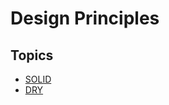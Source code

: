 # Design Principles

## Topics

- [SOLID](solid-principles/index.md)
- [DRY](dry-principles/index.md)
